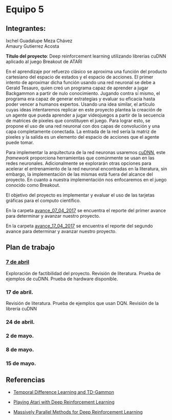 # Equipo 5

## Integrantes:

Ixchel Guadalupe Meza Chávez  
Amaury Gutierrez Acosta  

**Título del proyecto**: Deep reinforcement learning utilizando librerias cuDNN aplicado al juego Breakout de ATARI

En el aprendizaje por refuerzo clásico se aproxima una función del producto cartesiano del espacio de estados y el espacio de acciones. El primer intento de aproximar dicha función usando una red neuronal se debe a Gerald Tesauro, quien creó un programa capaz de aprender a jugar Backgammon a partir de nulo conocimiento. Jugando contra sí mismo, el programa era capaz de generar estrategias y evaluar su eficacia hasta poder vencer a humanos expertos. Usando una idea similar, el artículo cuyas ideas intentaremos replicar en este proyecto plantea la creación de un agente que pueda aprender a jugar videojuegos a partir de la secuencia de matrices de pixeles que constituyen el juego. Para lograr esto, se propone el uso de una red neuronal con dos capas de convolución y una capa completamente conectada. La entrada de la red sería la matriz de pixeles y la salida es un elemento del espacio de acciones que el agente puede tomar.

Para implementar la arquitectura de la red neuronas usaremos [cuDNN](https://developer.nvidia.com/cudnn), este *framework* proporciona herramientas que comúnmente se usan en las redes neuronales. Adicionalmente se explorarán otras opciones para acelerar el entrenamiento de la red neuronal encontradas en la literatura, sin embargo, la implementación de las mismas está fuera del alcance del proyecto. En cuanto a nuestra implementación nos enfocaremos en el juego conocido como Breakout.

El objetivo del proyecto es implementar y evaluar el uso de las tarjetas gráficas para el computo científico. 

En la carpeta [avance_07_04_2017](avance_07_04_2017) se encuentra el reporte del primer avance para determinar y avanzar nuestro proyecto.

En la carpeta [avance_17_04_2017](avance_17_04_2017) se encuentra el reporte del segundo avance para determinar y avanzar nuestro proyecto.

## Plan de trabajo

### [7 de abril](avance_07_04_2017)

Exploración de factibilidad del proyecto. Revisión de literatura. Prueba de ejemplos de cuDNN. Prueba de hardware disponible.

### 17 de abril.

Revisión de literatura. Prueba de ejemplos que usan DQN. Revisión de la librería cuDNN 

### 24 de abril.

### 2 de mayo.

### 8 de mayo.

### 15 de mayo.

## Referencias

- [Temporal Difference Learning and TD-Gammon](http://courses.cs.washington.edu/courses/cse590hk/01sp/Readings/tesauro95cacm.pdf)

- [Playing Atari with Deep Reinforcement Learning](https://arxiv.org/pdf/1312.5602.pdf)

- [Massively Parallel Methods for Deep Reinforcement Learning](https://arxiv.org/pdf/1507.04296.pdf)
